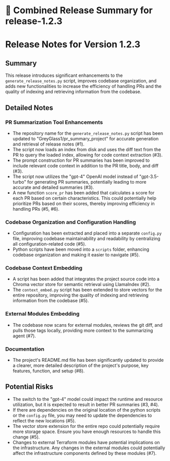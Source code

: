 # 🚀 Combined Release Summary for release-1.2.3

# Release Notes for Version 1.2.3

## Summary

This release introduces significant enhancements to the `generate_release_notes.py` script, improves codebase organization, and adds new functionalities to increase the efficiency of handling PRs and the quality of indexing and retrieving information from the codebase.

## Detailed Notes

### PR Summarization Tool Enhancements
- The repository name for the `generate_release_notes.py` script has been updated to "GreyGlass1/pr_summary_project" for accurate generation and retrieval of release notes (#1).
- The script now loads an index from disk and uses the diff text from the PR to query the loaded index, allowing for code context extraction (#3).
- The prompt construction for PR summaries has been improved to include relevant code context in addition to the PR title, body, and diff (#3).
- The script now utilizes the "gpt-4" OpenAI model instead of "gpt-3.5-turbo" for generating PR summaries, potentially leading to more accurate and detailed summaries (#3).
- A new function `score_pr` has been added that calculates a score for each PR based on certain characteristics. This could potentially help prioritize PRs based on their scores, thereby improving efficiency in handling PRs (#5, #6).

### Codebase Organization and Configuration Handling
- Configuration has been extracted and placed into a separate `config.py` file, improving codebase maintainability and readability by centralizing all configuration-related code (#5).
- Python scripts have been moved into a `scripts` folder, enhancing codebase organization and making it easier to navigate (#5).

### Codebase Context Embedding
- A script has been added that integrates the project source code into a Chroma vector store for semantic retrieval using LlamaIndex (#2).
- The `context_embed.py` script has been extended to store vectors for the entire repository, improving the quality of indexing and retrieving information from the codebase (#5).

### External Modules Embedding
- The codebase now scans for external modules, reviews the git diff, and pulls those tags locally, providing more context to the summarizing agent (#7).

### Documentation
- The project's README.md file has been significantly updated to provide a clearer, more detailed description of the project's purpose, key features, function, and setup (#8).

## Potential Risks
- The switch to the "gpt-4" model could impact the runtime and resource utilization, but it is expected to result in better PR summaries (#3, #4).
- If there are dependencies on the original location of the python scripts or the `config.py` file, you may need to update the dependencies to reflect the new locations (#5).
- The vector store extension for the entire repo could potentially require more storage space. Ensure you have enough resources to handle this change (#5).
- Changes to external Terraform modules have potential implications on the infrastructure. Any changes in the external modules could potentially affect the infrastructure components defined by these modules (#7).